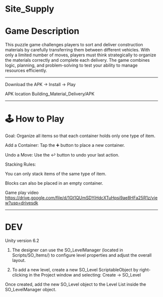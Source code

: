 # Site_Supply 

# Game Description

This puzzle game challenges players to sort and deliver construction materials by carefully transferring them between different vehicles. With only a limited number of moves, players must think strategically to organize the materials correctly and complete each delivery. The game combines logic, planning, and problem-solving to test your ability to manage resources efficiently.

----------------------------------------------------

Download the APK -> Install -> Play

APK location 
Building_Material_Delivery/APK

----------------------------------------------------
# 🕹️ How to Play


Goal: Organize all items so that each container holds only one type of item.

Add a Container: Tap the ➕ button to place a new container.

Undo a Move: Use the ↩️ button to undo your last action.

Stacking Rules:

You can only stack items of the same type of item.

Blocks can also be placed in an empty container.

Game play video 
https://drive.google.com/file/d/1Gt1QUmSDYiHdcXTuHpsi9ae8HFa25R1z/view?usp=drivesdk


----------------------------------------------------

# DEV

Unity version 6.2


1. The designer can use the SO_LevelManager (located in Scripts/SO_Items/) to configure level properties and adjust the overall layout.


2. To add a new level, create a new SO_Level ScriptableObject by right-clicking in the Project window and selecting:
Create → SO_Level

Once created, add the new SO_Level object to the Level List inside the SO_LevelManager object.
 


